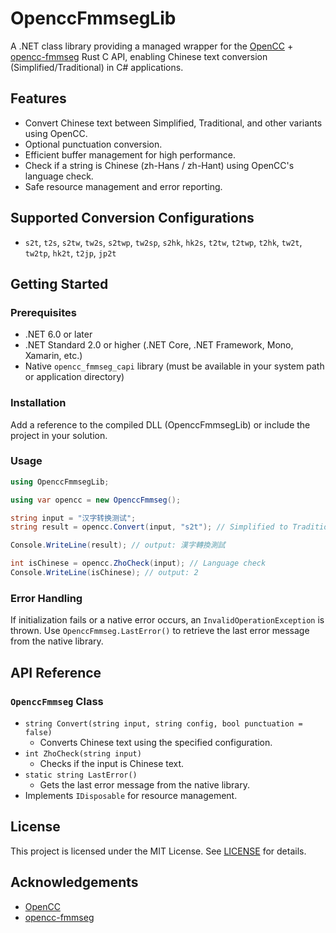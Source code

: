 # OpenccFmmsegLib

A .NET class library providing a managed wrapper for the [OpenCC](https://github.com/BYVoid/OpenCC) + [opencc-fmmseg](https://github.com/laisuk/opencc-fmmseg) Rust C API, enabling Chinese text conversion (Simplified/Traditional) in C# applications.

## Features

- Convert Chinese text between Simplified, Traditional, and other variants using OpenCC.
- Optional punctuation conversion.
- Efficient buffer management for high performance.
- Check if a string is Chinese (zh-Hans / zh-Hant) using OpenCC's language check.
- Safe resource management and error reporting.

## Supported Conversion Configurations

- `s2t`, `t2s`, `s2tw`, `tw2s`, `s2twp`, `tw2sp`, `s2hk`, `hk2s`, `t2tw`, `t2twp`, `t2hk`, `tw2t`, `tw2tp`, `hk2t`, `t2jp`, `jp2t`

## Getting Started

### Prerequisites

- .NET 6.0 or later
- .NET Standard 2.0 or higher (.NET Core, .NET Framework, Mono, Xamarin, etc.)
- Native `opencc_fmmseg_capi` library (must be available in your system path or application directory)

### Installation

Add a reference to the compiled DLL (OpenccFmmsegLib) or include the project in your solution.

### Usage

```csharp
using OpenccFmmsegLib;

using var opencc = new OpenccFmmseg();

string input = "汉字转换测试";
string result = opencc.Convert(input, "s2t"); // Simplified to Traditional

Console.WriteLine(result); // output: 漢字轉換測試

int isChinese = opencc.ZhoCheck(input); // Language check
Console.WriteLine(isChinese); // output: 2
```

### Error Handling

If initialization fails or a native error occurs, an `InvalidOperationException` is thrown. Use `OpenccFmmseg.LastError()` to retrieve the last error message from the native library.

## API Reference

### `OpenccFmmseg` Class

- `string Convert(string input, string config, bool punctuation = false)`
  - Converts Chinese text using the specified configuration.
- `int ZhoCheck(string input)`
  - Checks if the input is Chinese text.
- `static string LastError()`
  - Gets the last error message from the native library.
- Implements `IDisposable` for resource management.

## License

This project is licensed under the MIT License. See [LICENSE](LICENSE.txt) for details.

## Acknowledgements

- [OpenCC](https://github.com/BYVoid/OpenCC)
- [opencc-fmmseg](https://github.com/laisuk/opencc-fmmseg)
